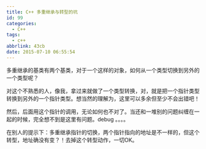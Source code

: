 ```yaml
---
title: C++ 多重继承与转型的坑
id: 99
categories:
  - C++
tags:
  - c++
abbrlink: 43cb
date: 2015-07-10 06:55:54
---
```


多重继承的基类有两个基类，对于一个这样的对象，如何从一个类型切换到另外的一个类型呢？

对这个不熟悉的人，像我，拿过来就做了一个类型转换，对，就是把一个指针类型转换到另外的一个指针类型。想当然的理解为，这里可以多余但至少不会出错吧！

然后，后面用这个指针的调用，无论如何也不对了。当还和一堆别的问题纠缠在一起的时候，完全想不到是这里有问题。debug 。。。。

在别人的提示下：多重继承指针的切换，两个指针指向的地址是不一样的，但这个转型，地址确没有变？！去掉这个转型动作，一切OK。
